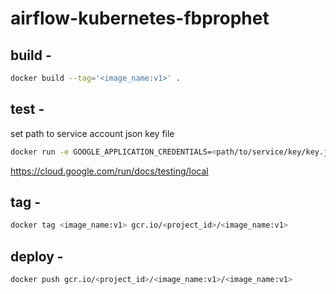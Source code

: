 # airflow-kubernetes-fbprophet

## build - 
```bash
docker build --tag='<image_name:v1>' .
```
## test - 
set path to service account json key file


```bash
docker run -e GOOGLE_APPLICATION_CREDENTIALS=<path/to/service/key/key.json> -v $GOOGLE_APPLICATION_CREDENTIALS:<path/to/service/key/key.json>:ro <image_name:v1>
```
https://cloud.google.com/run/docs/testing/local

## tag -
```bash 
docker tag <image_name:v1> gcr.io/<project_id>/<image_name:v1>
```

## deploy - 
```bash
docker push gcr.io/<project_id>/<image_name:v1>/<image_name:v1>
```
